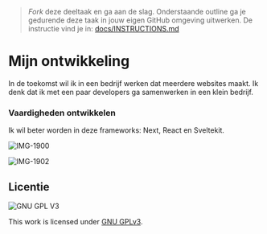 > _Fork_ deze deeltaak en ga aan de slag. 
Onderstaande outline ga je gedurende deze taak in jouw eigen GitHub omgeving uitwerken. 
De instructie vind je in: [docs/INSTRUCTIONS.md](docs/INSTRUCTIONS.md)

# Mijn ontwikkeling
In de toekomst wil ik in een bedrijf werken dat meerdere websites maakt. Ik denk dat ik met een paar developers ga samenwerken in een klein bedrijf. 

### Vaardigheden ontwikkelen
Ik wil beter worden in deze frameworks: Next, React en Sveltekit.

![IMG-1900](https://user-images.githubusercontent.com/69635977/214035871-a04393ff-86bb-4576-82e8-346c12d6459c.JPG)

![IMG-1902](https://user-images.githubusercontent.com/69635977/214035949-d8b9ac72-26dc-4d99-bd29-9c8502029acf.jpg)

## Licentie

![GNU GPL V3](https://www.gnu.org/graphics/gplv3-127x51.png)

This work is licensed under [GNU GPLv3](./LICENSE).
